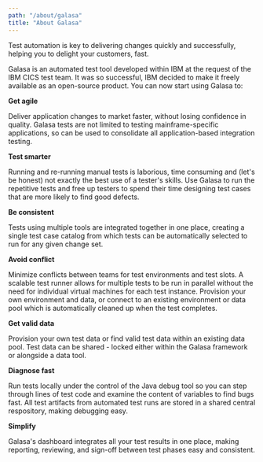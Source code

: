 ```yaml
---
path: "/about/galasa"
title: "About Galasa"
---
```



Test automation is key to delivering changes quickly and successfully, helping you to delight your customers, fast.

Galasa is an automated test tool developed within IBM at the request of the IBM CICS test team. It was so successful, IBM decided to make it freely available as an open-source product. You can now start using Galasa to:

<p><b>Get agile</b></p>
<p>Deliver application changes to market faster, without losing confidence in quality. Galasa tests are not limited to testing mainframe-specific applications, so can be used to consolidate all application-based integration testing.</p>
<p><b>Test smarter</b></p> 
<p>Running and re-running manual tests is laborious, time consuming and (let's be honest) not exactly the best use of a tester's skills. 
Use Galasa to run the repetitive tests and free up testers to spend their time designing test cases that are more likely to find good defects.</p> 
<p><b>Be consistent</b></p> 
<p>Tests using multiple tools are integrated together in one place, creating a single test case catalog from which tests can be automatically selected to run for any given change set.</p>
<p><b>Avoid conflict</b></p> 
<p>Minimize conflicts between teams for test environments and test slots. A scalable test runner allows for multiple tests to be run in parallel without the need for individual virtual machines for each test instance. Provision your own environment and data, or connect to an existing environment or data pool which is automatically cleaned up when the test completes.</p>
<p><b>Get valid data</b></p>
<p>Provision your own test data or find valid test data within an existing data pool. Test data can be shared - locked either within the Galasa framework or alongside a data tool.</p>
<p><b>Diagnose fast</b></p> 
<p>Run tests locally under the control of the Java debug tool so you can step through lines of test code and examine the content of variables to find bugs fast. All test artifacts from automated test runs are stored in a shared central respository, making debugging easy. </p>
<p><b>Simplify</b></p> 
<p>Galasa's dashboard integrates all your test results in one place, making reporting, reviewing, and sign-off between test phases easy and consistent.</p>




